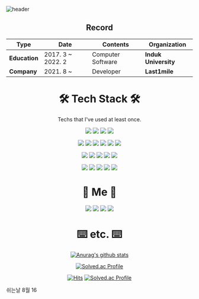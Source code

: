 ![header](https://capsule-render.vercel.app/api?type=waving&color=auto&height=250&section=header&text=JunHyeongKim%20&fontSize=75&animation=fadeIn)
         
<div align="center">

## Record

| **Type** | **Date** | **Contents** | **Organization** |
|---|---|---|---|
| **Education** | 2017. 3 ~ 2022. 2 | Computer Software | **Induk University** |
| **Company** | 2021. 8 ~  | Developer  | **Last1mile**  |

</div>  
  
<div align="center">


  <h1> 🛠 Tech Stack 🛠 </h1>


  <p> Techs that I've used at least once. </p>


<img src="https://img.shields.io/badge/Java-007396?style=flat-square&logo=Java&logoColor=white"/></a>
<img src="https://img.shields.io/badge/Spring Boot-6DB33F?style=flat-square&logo=Spring Boot&logoColor=white"/></a>
<img src="https://img.shields.io/badge/PHP-777BB4?style=flat-square&logo=PHP&logoColor=white"/></a>
<img src="https://img.shields.io/badge/CodeIgniter-EF4223?style=flat-square&logo=CodeIgniter&logoColor=white"/></a>

<img src="https://img.shields.io/badge/HTML5-E34F26?style=flat-square&logo=HTML5&logoColor=white"/></a>
<img src="https://img.shields.io/badge/CSS3-1572B6?style=flat-square&logo=CSS3&logoColor=white"/></a>
<img src="https://img.shields.io/badge/JavaScript-F7DF1E?style=flat-square&logo=JavaScript&logoColor=white"/></a>
<img src="https://img.shields.io/badge/Vue.js-4FC08D?style=flat-square&logo=Vue.js&logoColor=white"/></a>
<img src="https://img.shields.io/badge/Vuetify-1867C0?style=flat-square&logo=Vuetify&logoColor=white"/></a>
<img src="https://img.shields.io/badge/Node.js-339933?style=flat-square&logo=Node.js&logoColor=white"/></a>

<img src="https://img.shields.io/badge/MySQL-4479A1?style=flat-square&logo=MySQL&logoColor=white"/></a>
<img src="https://img.shields.io/badge/Amazon AWS-232F3E?style=flat-square&logo=Amazon AWS&logoColor=white"/></a>
<img src="https://img.shields.io/badge/Jenkins-D24939?style=flat-square&logo=Jenkins&logoColor=white"/></a>
<img src="https://img.shields.io/badge/Docker-2496ED?style=flat-square&logo=Docker&logoColor=white"/></a>
<img src="https://img.shields.io/badge/Kubernetes-326CE5?style=flat-square&logo=Kubernetes&logoColor=white"/></a>

<img src="https://img.shields.io/badge/Gradle-02303A?style=flat-square&logo=Gradle&logoColor=white"/></a>
<img src="https://img.shields.io/badge/Git-F05032?style=flat-square&logo=Git&logoColor=white"/></a>
<img src="https://img.shields.io/badge/Linux-FCC624?style=flat-square&logo=Linux&logoColor=white"/></a>
<img src="https://img.shields.io/badge/Intellij IDEA-000000?style=flat-square&logo=Intellij IDEA&logoColor=white"/></a>
<img src="https://img.shields.io/badge/Postman-FF6C37?style=flat-square&logo=Postman&logoColor=white"/></a>

</div>

<div align="center">

  <h1> 🌟 Me 🌟 </h1>

<a href="https://cokes.tistory.com/" target="_blank"><img src="https://img.shields.io/badge/Blog-FF5722?style=flat-square&logo=Blogger&logoColor=white"/></a>
<a href="https://delirious-honey-9fa.notion.site/cad191b1e23b4b7fb58d76c437a6a991" target="_blank"><img src="https://img.shields.io/badge/Portfolio-000000?style=flat-square&logo=Notion&logoColor=white"/></a>
<a href="mailto:cosyq1305@naver.com"> <img src="https://img.shields.io/badge/Naver-03C75A?style=flat-square&logo=Naver&logoColor=white"/></a>
<a href="mailto:cosyq1305@gmail.com"> <img src="https://img.shields.io/badge/Gmail-EA4335?style=flat-square&logo=Gmail&logoColor=white"/></a>

</div>

<div align="center">
  
  <h1> ⌨️ etc. ⌨️ </h1>
               
[![Anurag's github stats](https://github-readme-stats.vercel.app/api?username=kjh1305&theme=vue-dark&show_icons=true)](https://github.com/anuraghazra/github-readme-stats)
                
</div>                   
    
<div align="center">
  
[![Solved.ac Profile](http://mazassumnida.wtf/api/v2/generate_badge?boj=cosyq1305)](https://solved.ac/cosyq1305/)
                   
</div>  
  
<div align="center">
  
  [![Hits](https://hits.seeyoufarm.com/api/count/incr/badge.svg?url=https%3A%2F%2Fgithub.com%2Fkjh1305&count_bg=%2379C83D&title_bg=%23555555&icon=datadog.svg&icon_color=%23E7E7E7&title=hits&edge_flat=false)](https://hits.seeyoufarm.com)
[![Solved.ac Profile](http://mazassumnida.wtf/api/mini/generate_badge?boj=cosyq1305)](https://solved.ac/cosyq1305)
  
</div>

쉬는날 8월 16
<!--
**kjh1305/kjh1305** is a ✨ _special_ ✨ repository because its `README.md` (this file) appears on your GitHub profile.

Here are some ideas to get you started:

- 🔭 I’m currently working on ...
- 🌱 I’m currently learning ...
- 👯 I’m looking to collaborate on ...
- 🤔 I’m looking for help with ...
- 💬 Ask me about ...
- 📫 How to reach me: ...
- 😄 Pronouns: ...
- ⚡ Fun fact: ...
-->

